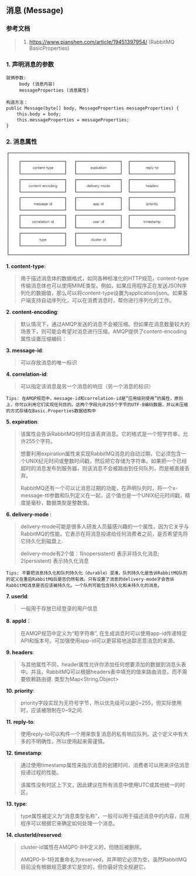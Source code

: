 ## 消息 (Message)

### 参考文档
> 1. https://www.pianshen.com/article/19451397954/ (RabbitMQ BasicProperties)


### 1. 声明消息的参数
```
就俩参数: 
     body (消息内容) 
     messageProperties (消息属性)

构造方法：
public Message(byte[] body, MessageProperties messageProperties) { 
	this.body = body;
	this.messageProperties = messageProperties;
}
```


### 2. 消息属性

![img.png](img/消息属性.png)


<b>1. content-type</b>: 

> 用于描述消息体的数据格式，如同各种标准化的HTTP规范，content-type传输消息体也可以使用MIME类型。例如，如果应用程序正在发送JSON序列化的数据值，那么可以将content-type设置为application/json。如果客户端支持自动序列化，可以在消费消息时，帮你进行序列化的工作。

<b>2. content-encoding</b>: 

> 默认情况下，通过AMQP发送的消息不会被压缩。但如果在消息数量较大的场景下，则可能会希望对消息进行压缩。AMQP提供了content-encoding属性设置压缩编码：

<b>3. message-id</b>:

> 可以存放消息的唯一标识

<b>4. correlation-id</b>:

> 可以指定该消息是另一个消息的响应（另一个消息的标识）
```
Tips: 在AMQP规范中，message-id和correlation-id是“应用级别使用”的属性，原则上，你可以利用它们实现任何目的。这两个字段允许255个字节的UTF-8编码数据，并以未压缩的方式存储在Basic.Properties数据结构中
```


<b>5. expiration</b>:
> 该属性会告诉RabbitMQ何时应该丢弃消息。它的格式是一个短字符串，允许255个字符。
> 
> 想要利用expiration属性来实现RabbitMQ消息的自动过期，它必须包含一个UNIX纪元时间或整数时间戳，然后把它存储为字符串。如果把一个已经超时的消息发布到服务器，则该消息不会被路由到任何队列，而是被直接丢弃。
>
> RabbitMQ还有一个可以让消息过期的功能，在声明队列时，将一个x-message-ttl参数和队列定义在一起，这个值也是一个UNIX纪元时间戳，精度是毫秒，数据类型是整数值。


<b>6. delivery-mode </b>: 

> delivery-mode可能是很多人研发人员最感兴趣的一个属性，因为它关乎与RabbitMQ的性能。它表示在将消息投递给任何消费者之前，是否希望先将它持久化到磁盘上.
>
> delivery-mode有2个值：1(nopersistent) 表示非持久化消息;  2(persistent) 表示持久化消息

```
Tips: 不要把消息持久化和队列持久化（durable）混淆，队列持久化是告诉RabbitMQ队列的定义在重启RabbitMQ后是否仍然有效。只有设置了消息的delivery-mode才会告诉RabbitMQ消息是否应该被持久化。一个队列可能包含持久化和未持久化的消息。
```

<b>7. userId</b>:

> 一般用于存放已经登录的用户信息

<b>8. appId</b>：

> 在AMQP规范中定义为“短字符串”, 在生成消息时可以使用app-id传递特定API和版本号。可加强使用app-id可以更容易地追踪恶意消息的来源。

<b>9. headers</b>:

> 与其他属性不同，header属性允许你添加任何想要添加的数据到消息头表中。并且，RabbitMQ可以根据headers表中填充的值来路由消息，而不需要依赖路由键. 类型为Map<String,Object>

<b>10. priority</b>:

> priority字段实现为无符号字节，所以优先级可以是0~255，但实际使用时，应该被限制在0~9之间.


<b>11. reply-to</b>:

> 使用reply-to可以构件一个用来恢复消息的私有响应队列。这个定义中有大多的不明确性，所以使用起来需谨慎。


<b>12. timestamp</b>:

> 通过使用timestamp属性来指示消息的创建时间，消费者可以用来评估消息投递过程的性能。
> 
> 该属性没有时区上下文，因此建议在所有消息中使用UTC或其他统一的时区。

<b>13. type</b>:

> type属性被定义为“消息类型名称”，一般可以用于描述消息中的内容，应用程序可以根据它来确定如何处理一个消息。


<b>14. clusterId/reserved</b>:

> cluster-id属性在AMQP0-8中定义的，但随后被删除。
>
> AMQP0-9-1将其重命名为reserved，并声明它必须为空，虽然RabbitMQ目前没有根据规范要求它是空的，但你最好完全规避它。
